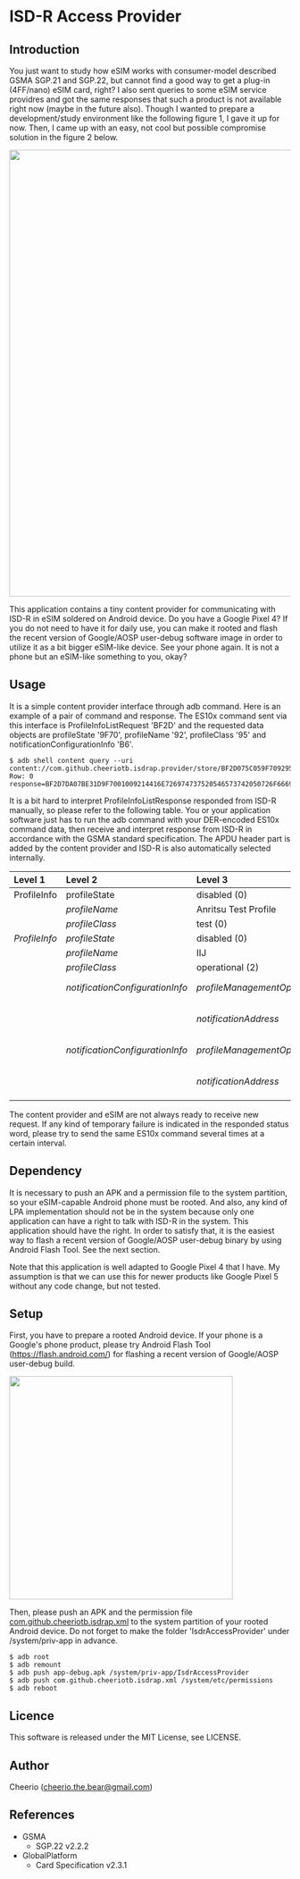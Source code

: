 # ISD-R Access Provider
## Introduction

You just want to study how eSIM works with consumer-model described GSMA SGP.21 and SGP.22, but cannot find a good way to get a plug-in (4FF/nano) eSIM card, right? I also sent queries to some eSIM service providres and got the same responses that such a product is not available right now (maybe in the future also). Though I wanted to prepare a development/study environment like the following figure 1, I gave it up for now. Then, I came up with an easy, not cool but possible compromise solution in the figure 2 below.

<img src="https://user-images.githubusercontent.com/44401044/105844907-4c93ba00-601d-11eb-8b8d-b81e9e95e14c.png" width="800">

This application contains a tiny content provider for communicating with ISD-R in eSIM soldered on Android device. Do you have a Google Pixel 4? If you do not need to have it for daily use, you can make it rooted and flash the recent version of Google/AOSP user-debug software image in order to utilize it as a bit bigger eSIM-like device. See your phone again. It is not a phone but an eSIM-like something to you, okay?

## Usage

It is a simple content provider interface through adb command. Here is an example of a pair of command and response. The ES10x command sent via this interface is ProfileInfoListRequest 'BF2D' and the requested data objects are profileState '9F70', profileName '92', profileClass '95' and notificationConfigurationInfo 'B6'.

```
$ adb shell content query --uri content://com.github.cheeriotb.isdrap.provider/store/BF2D075C059F709295B6
Row: 0 response=BF2D7DA07BE31D9F7001009214416E726974737520546573742050726F66696C65950100E35A9F700100920349494A950102B64C302480020410811E534D2D56342D3033332D412D47544D2E50522E474F2D4553494D2E434F4D302480020780811E534D2D56342D3033332D412D47544D2E50522E474F2D4553494D2E434F4D9000
```

It is a bit hard to interpret ProfileInfoListResponse responded from ISD-R manually, so please refer to the following table. You or your application software just has to run the adb command with your DER-encoded ES10x command data, then receive and interpret response from ISD-R in accordance with the GSMA standard specification. The APDU header part is added by the content provider and ISD-R is also automatically selected internally.

|Level 1|Level 2|Level 3|Level 4|
|:---|:---|:---|:---|
|ProfileInfo|profileState|disabled (0)||
||*profileName*|Anritsu Test Profile||
||*profileClass*|test (0)||
|*ProfileInfo*|*profileState*|disabled (0)||
||*profileName*|IIJ||
||*profileClass*|operational (2)||
||*notificationConfigurationInfo*|*profileManagementOperation*|notificationDelete (3)|
|||*notificationAddress*|SM-V4-033-A-GTM.PR.GO-ESIM.COM|
||*notificationConfigurationInfo*|*profileManagementOperation*|notificationInstall (0)|
|||*notificationAddress*|SM-V4-033-A-GTM.PR.GO-ESIM.COM|

The content provider and eSIM are not always ready to receive new request. If any kind of temporary failure is indicated in the responded status word, please try to send the same ES10x command several times at a certain interval.

## Dependency

It is necessary to push an APK and a permission file to the system partition, so your eSIM-capable Android phone must be rooted. And also, any kind of LPA implementation should not be in the system because only one application can have a right to talk with ISD-R in the system. This application should have the right. In order to satisfy that, it is the easiest way to flash a recent version of Google/AOSP user-debug binary by using Android Flash Tool. See the next section.

Note that this application is well adapted to Google Pixel 4 that I have. My assumption is that we can use this for newer products like Google Pixel 5 without any code change, but not tested.

## Setup

First, you have to prepare a rooted Android device. If your phone is a Google's phone product, please try Android Flash Tool (https://flash.android.com/) for flashing a recent version of Google/AOSP user-debug build.

<img src="https://user-images.githubusercontent.com/44401044/105844927-55848b80-601d-11eb-97c3-aed50fe61fdd.png" width="400">

Then, please push an APK and the permission file [com.github.cheeriotb.isdrap.xml](app/src/misc/com.github.cheeriotb.isdrap.xml) to the system partition of your rooted Android device. Do not forget to make the folder 'IsdrAccessProvider' under /system/priv-app in advance.

```
$ adb root
$ adb remount
$ adb push app-debug.apk /system/priv-app/IsdrAccessProvider
$ adb push com.github.cheeriotb.isdrap.xml /system/etc/permissions
$ adb reboot
```

## Licence

This software is released under the MIT License, see LICENSE.

## Author

Cheerio (cheerio.the.bear@gmail.com)

## References

* GSMA
    * SGP.22 v2.2.2
* GlobalPlatform
    * Card Specification v2.3.1
